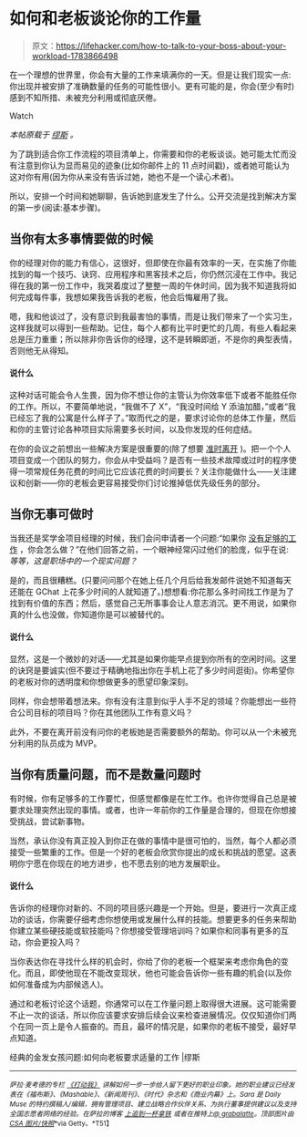 # 如何和老板谈论你的工作量

> 原文：<https://lifehacker.com/how-to-talk-to-your-boss-about-your-workload-1783866498>

在一个理想的世界里，你会有大量的工作来填满你的一天。但是让我们现实一点:你出现并被安排了准确数量的任务的可能性很小。更有可能的是，你会(至少有时)感到不知所措、未被充分利用或彻底厌倦。

Watch

*本帖原载于* [*缪斯*](https://www.themuse.com/advice/the-classic-goldilocks-problem-how-to-ask-your-boss-for-just-the-right-amount-of-work) *。*

为了跳到适合你工作流程的项目清单上，你需要和你的老板谈谈。她可能太忙而没有注意到你认为显而易见的迹象(比如你邮件上的 11 点时间戳)，或者她可能认为这对你有用(因为你从来没有告诉过她，她也不是一个读心术者)。

所以，安排一个时间和她聊聊，告诉她到底发生了什么。公开交流是找到解决方案的第一步(阅读:基本步骤)。

## 当你有太多事情要做的时候

你的经理对你的能力有信心，这很好，但即使在你最有效率的一天，在实施了你能找到的每一个技巧、诀窍、应用程序和黑客技术之后，你仍然沉浸在工作中。我记得在我的第一份工作中，我哭着度过了整整一周的午休时间，因为我不知道我将如何完成每件事，我想如果我告诉我的老板，他会后悔雇用了我。

嗯，我和他谈过了，没有意识到我最害怕的事情，而是让我们带来了一个实习生，这样我就可以得到一些帮助。记住，每个人都有比平时更忙的几周，有些人看起来总是压力重重；所以除非你告诉你的经理，这不是转瞬即逝，不是你的典型表情，否则他无从得知。

#### 说什么

这种对话可能会令人生畏，因为你不想让你的主管认为你效率低下或者不能胜任你的工作。所以，不要简单地说，“我做不了 X”，“我没时间给 Y 添油加醋，”或者“我已经忘了我的公寓是什么样子了。”取而代之的是，要求讨论你的总体工作量，然后和你的主管讨论各种项目实际需要多长时间，以及你发现的任何症结。

在你的会议之前想出一些解决方案是很重要的(除了想要 [准时离开](https://www.themuse.com/advice/the-4-best-lessons-i-learned-when-i-made-myself-leave-work-at-5-pm-every-day) )。把一个个人项目变成一个团队的努力，你会从中受益吗？是否有一些技术故障或过时的程序使得一项常规任务花费的时间比它应该花费的时间要长？关注你能做什么——关注建议和创新——你的老板会更容易接受你们讨论推掉低优先级任务的部分。

## 当你无事可做时

当我还是奖学金项目经理的时候，我们会问申请者一个问题:“如果你 [没有足够的工作](https://www.themuse.com/advice/what-to-do-when-you-dont-have-enough-to-do) ，你会怎么做？”在他们回答之前，一个眼神经常闪过他们的脸庞，似乎在说:*等等，这是职场中的一个现实问题？*

是的，而且很糟糕。(只要问问那个在她上任几个月后给我发邮件说她不知道每天还能在 GChat 上花多少时间的人就知道了。)想想看:你花那么多时间找工作是为了找到有价值的东西；然后，感觉自己无所事事会让人意志消沉。更不用说，如果你真的什么也没做，你知道你是可以被替代的。

#### 说什么

显然，这是一个微妙的对话——尤其是如果你能早点提到你所有的空闲时间。这里的诀窍是要诚实(但不要过于精确地指出你在手机上花了多少时间逛街)。你希望你的老板对你的透明度和你想做更多的愿望印象深刻。

同样，你会想带着想法来。你有没有注意到似乎人手不足的领域？你能想出一些符合公司目标的项目吗？你在其他团队工作有意义吗？

此外，不要在离开前没有问你的老板她是否需要额外的帮助。你可以从一个未被充分利用的队员成为 MVP。

## 当你有质量问题，而不是数量问题时

有时候，你有足够多的工作要忙，但感觉都像是在忙工作。也许你觉得自己总是被要求处理突然出现的事情。或者，也许一年前你的工作量是合理的，但现在你想接受挑战，尝试新事物。

当然，承认你没有真正投入到你正在做的事情中是很可怕的，当然，每个人都必须接受一些繁重的工作。但是一个好的老板会欣赏你提出的成长和挑战的愿望。这表明你宁愿在你现在的地方进步，也不愿去别的地方发展职业。

#### 说什么

告诉你的经理你对新的、不同的项目感兴趣是一个开始。但是，要进行一次真正成功的谈话，你需要仔细考虑你想使用或发展什么样的技能。想要更多的任务来帮助你建立某些硬技能或软技能吗？你想接受管理培训吗？如果你和同事有更多的互动，你会更投入吗？

当你表达你在寻找什么样的机会时，你给了你的老板一个框架来考虑你角色的变化。而且，即使他现在不能改变现状，他也可能会告诉你一些有趣的机会(以及你如何准备成为内部候选人)。

通过和老板讨论这个话题，你通常可以在工作量问题上取得很大进展。这可能需要不止一次的谈话，所以你应该要求安排后续会议来检查进展情况。仅仅知道你们两个在同一页上是令人振奋的。而且，最坏的情况是，如果你的老板不接受，最好早点知道。

经典的金发女孩问题:如何向老板要求适量的工作 |缪斯

* * *

<small>*萨拉·麦考德的专栏*</small> [<small>*《打动我》*</small>](https://www.themuse.com/tags/impress-me-by-sara-mccord) <small>*讲解如何一步一步给人留下更好的职业印象。她的职业建议已经发表在《福布斯》、《Mashable》、《新闻周刊》、《时代》杂志和《商业内幕》上。Sara 是 Daily Muse 的特约撰稿人/编辑，拥有管理项目、建立战略合作伙伴关系、为执行董事提供建议以及支持全国志愿者网络的经验。在萨拉的博客*</small> [<small>*上追到一杯拿铁*</small>](http://www.saramccord.com/) <small>*或者在推特上*</small>[<small>*@ grabalatte*</small>](http://www.twitter.com/grabalatte)<small>*。顶部图片由*</small>[<small>*CSA 图片/快照*</small>](http://www.gettyimages.com/license/97224355)<small>*via Getty。*T51】</small>